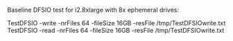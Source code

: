 Baseline DFSIO test for i2.8xlarge with 8x ephemeral drives:

TestDFSIO -write -nrFiles 64 -fileSize 16GB -resFile /tmp/TestDFSIOwrite.txt
TestDFSIO -read -nrFiles 64 -fileSize 16GB -resFile /tmp/TestDFSIOwrite.txt
